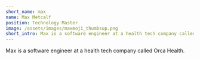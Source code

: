 ```yaml
---
short_name: max
name: Max Metcalf
position: Technology Master
image: /assets/images/maxmoji_thumbsup.png
short_intro: Max is a software engineer at a health tech company called Orca Health.
---
```

Max is a software engineer at a health tech company called Orca Health.
